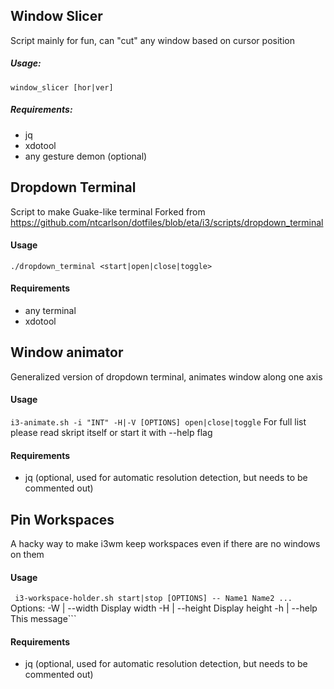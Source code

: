 ## Window Slicer
Script mainly for fun, can "cut" any window based on cursor position

##### Usage:
```window_slicer [hor|ver]```

##### Requirements:
* jq
* xdotool
* any gesture demon (optional)

## Dropdown Terminal
Script to make Guake-like terminal
Forked from https://github.com/ntcarlson/dotfiles/blob/eta/i3/scripts/dropdown_terminal

#### Usage
```./dropdown_terminal <start|open|close|toggle>```

#### Requirements
* any terminal
* xdotool

## Window animator
Generalized version of dropdown terminal, animates window along one axis

#### Usage
```i3-animate.sh -i "INT" -H|-V [OPTIONS] open|close|toggle```
For full list please read skript itself or start it with --help flag

#### Requirements
* jq (optional, used for automatic resolution detection, but needs to be commented out)

## Pin Workspaces
A hacky way to make i3wm keep workspaces even if there are no windows on them

#### Usage
``` i3-workspace-holder.sh start|stop [OPTIONS] -- Name1 Name2 ...```
Options:
    -W | --width      Display width
    -H | --height     Display height
    -h | --help       This message```

#### Requirements
* jq (optional, used for automatic resolution detection, but needs to be commented out)
